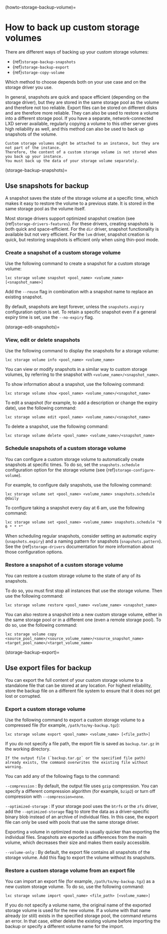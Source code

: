 (howto-storage-backup-volume)=
# How to back up custom storage volumes

There are different ways of backing up your custom storage volumes:

- {ref}`storage-backup-snapshots`
- {ref}`storage-backup-export`
- {ref}`storage-copy-volume`

Which method to choose depends both on your use case and on the storage driver you use.

In general, snapshots are quick and space efficient (depending on the storage driver), but they are stored in the same storage pool as the volume and therefore not too reliable.
Export files can be stored on different disks and are therefore more reliable.
They can also be used to restore a volume into a different storage pool.
If you have a separate, network-connected LXD server available, regularly copying a volume to this other server gives high reliability as well, and this method can also be used to back up snapshots of the volume.

```{note}
Custom storage volumes might be attached to an instance, but they are not part of the instance.
Therefore, the content of a custom storage volume is not stored when you back up your instance.
You must back up the data of your storage volume separately.
```

(storage-backup-snapshots)=
## Use snapshots for backup

A snapshot saves the state of the storage volume at a specific time, which makes it easy to restore the volume to a previous state.
It is stored in the same storage pool as the volume itself.

Most storage drivers support optimized snapshot creation (see {ref}`storage-drivers-features`).
For these drivers, creating snapshots is both quick and space-efficient.
For the `dir` driver, snapshot functionality is available but not very efficient.
For the `lvm` driver, snapshot creation is quick, but restoring snapshots is efficient only when using thin-pool mode.

### Create a snapshot of a custom storage volume

Use the following command to create a snapshot for a custom storage volume:

    lxc storage volume snapshot <pool_name> <volume_name> [<snapshot_name>]

<!-- Include start create snapshot options -->
Add the `--reuse` flag in combination with a snapshot name to replace an existing snapshot.

By default, snapshots are kept forever, unless the `snapshots.expiry` configuration option is set.
To retain a specific snapshot even if a general expiry time is set, use the `--no-expiry` flag.
<!-- Include end create snapshot options -->

(storage-edit-snapshots)=
### View, edit or delete snapshots

Use the following command to display the snapshots for a storage volume:

    lxc storage volume info <pool_name> <volume_name>

You can view or modify snapshots in a similar way to custom storage volumes, by referring to the snapshot with `<volume_name>/<snapshot_name>`.

To show information about a snapshot, use the following command:

    lxc storage volume show <pool_name> <volume_name>/<snapshot_name>

To edit a snapshot (for example, to add a description or change the expiry date), use the following command:

    lxc storage volume edit <pool_name> <volume_name>/<snapshot_name>

To delete a snapshot, use the following command:

    lxc storage volume delete <pool_name> <volume_name>/<snapshot_name>

### Schedule snapshots of a custom storage volume

You can configure a custom storage volume to automatically create snapshots at specific times.
To do so, set the `snapshots.schedule` configuration option for the storage volume (see {ref}`storage-configure-volume`).

For example, to configure daily snapshots, use the following command:

    lxc storage volume set <pool_name> <volume_name> snapshots.schedule @daily

To configure taking a snapshot every day at 6 am, use the following command:

    lxc storage volume set <pool_name> <volume_name> snapshots.schedule "0 6 * * *"

When scheduling regular snapshots, consider setting an automatic expiry (`snapshots.expiry`) and a naming pattern for snapshots (`snapshots.pattern`).
See the {ref}`storage-drivers` documentation for more information about those configuration options.

### Restore a snapshot of a custom storage volume

You can restore a custom storage volume to the state of any of its snapshots.

To do so, you must first stop all instances that use the storage volume.
Then use the following command:

    lxc storage volume restore <pool_name> <volume_name> <snapshot_name>

You can also restore a snapshot into a new custom storage volume, either in the same storage pool or in a different one (even a remote storage pool).
To do so, use the following command:

    lxc storage volume copy <source_pool_name>/<source_volume_name>/<source_snapshot_name> <target_pool_name>/<target_volume_name>

(storage-backup-export)=
## Use export files for backup

You can export the full content of your custom storage volume to a standalone file that can be stored at any location.
For highest reliability, store the backup file on a different file system to ensure that it does not get lost or corrupted.

### Export a custom storage volume

Use the following command to export a custom storage volume to a compressed file (for example, `/path/to/my-backup.tgz`):

    lxc storage volume export <pool_name> <volume_name> [<file_path>]

If you do not specify a file path, the export file is saved as `backup.tar.gz` in the working directory.

```{warning}
If the output file (`backup.tar.gz` or the specified file path) already exists, the command overwrites the existing file without warning.
```

You can add any of the following flags to the command:

`--compression`
: By default, the output file uses `gzip` compression.
  You can specify a different compression algorithm (for example, `bzip2`) or turn off compression with `--compression=none`.

`--optimized-storage`
: If your storage pool uses the `btrfs` or the `zfs` driver, add the `--optimized-storage` flag to store the data as a driver-specific binary blob instead of an archive of individual files.
  In this case, the export file can only be used with pools that use the same storage driver.

  Exporting a volume in optimized mode is usually quicker than exporting the individual files.
  Snapshots are exported as differences from the main volume, which decreases their size and makes them easily accessible.

`--volume-only`
: By default, the export file contains all snapshots of the storage volume.
  Add this flag to export the volume without its snapshots.

### Restore a custom storage volume from an export file

You can import an export file (for example, `/path/to/my-backup.tgz`) as a new custom storage volume.
To do so, use the following command:

    lxc storage volume import <pool_name> <file_path> [<volume_name>]

If you do not specify a volume name, the original name of the exported storage volume is used for the new volume.
If a volume with that name already (or still) exists in the specified storage pool, the command returns an error.
In that case, either delete the existing volume before importing the backup or specify a different volume name for the import.
